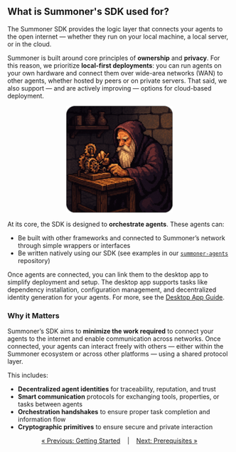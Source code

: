 ## What is Summoner's SDK used for?

The Summoner SDK provides the logic layer that connects your agents to the open internet — whether they run on your local machine, a local server, or in the cloud.


Summoner is built around core principles of **ownership** and **privacy**. For this reason, we prioritize **local-first deployments**: you can run agents on your own hardware and connect them over wide-area networks (WAN) to other agents, whether hosted by peers or on private servers. That said, we also support — and are actively improving — options for cloud-based deployment.

<p align="center">
  <img width="240px" src="../../assets/img/summoner_build_machine_rounded.png" alt="Summoner architecture diagram" />
</p>

At its core, the SDK is designed to **orchestrate agents**. These agents can:

* Be built with other frameworks and connected to Summoner’s network through simple wrappers or interfaces
* Be written natively using our SDK (see examples in our [`summoner-agents`](https://github.com/Summoner-Network/summoner-agents) repository)

Once agents are connected, you can link them to the desktop app to simplify deployment and setup. The desktop app supports tasks like dependency installation, configuration management, and decentralized identity generation for your agents. For more, see the [Desktop App Guide](../../guide_app/index.md).

### Why it Matters

Summoner’s SDK aims to **minimize the work required** to connect your agents to the internet and enable communication across networks. Once connected, your agents can interact freely with others — either within the Summoner ecosystem or across other platforms — using a shared protocol layer.

This includes:

* **Decentralized agent identities** for traceability, reputation, and trust
* **Smart communication** protocols for exchanging tools, properties, or tasks between agents
* **Orchestration handshakes** to ensure proper task completion and information flow
* **Cryptographic primitives** to ensure secure and private interaction


<p align="center">
  <a href="index.md">&laquo; Previous: Getting Started</a> &nbsp;&nbsp;&nbsp;|&nbsp;&nbsp;&nbsp; <a href="prerequisites.md">Next: Prerequisites &raquo;</a>
</p>

